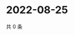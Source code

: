 # 2022-08-25

共 0 条

<!-- BEGIN WEIBO -->
<!-- 最后更新时间 Thu Aug 25 2022 04:17:31 GMT+0800 (China Standard Time) -->

<!-- END WEIBO -->
